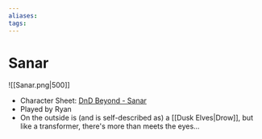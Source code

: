 ```yaml
---
aliases: 
tags: 
---
```


# Sanar

![[Sanar.png|500]]

- Character Sheet: [DnD Beyond - Sanar](https://www.dndbeyond.com/characters/66370585)
- Played by Ryan
- On the outside is (and is self-described as) a [[Dusk Elves|Drow]], but like a transformer, there's more than meets the eyes...